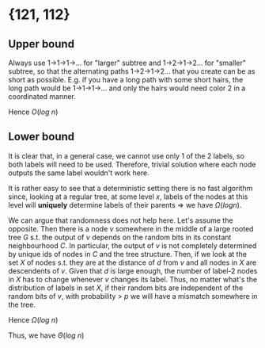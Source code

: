 
# {121, 112}

## Upper bound

Always use 1->1->1->… for "larger" subtree and 1->2->1->2… for "smaller" subtree, so that the alternating paths 1->2->1->2… that you create can be as short as possible.
E.g. if you have a long path with some short hairs, the long path would be 1->1->1->… and only the hairs would need color 2 in a coordinated manner.

Hence $O(log ~n)$

## Lower bound

It is clear that, in a general case, we cannot use only 1 of the 2 labels, so both labels will need to be used. Therefore, trivial solution where each node outputs the same label wouldn't work here.

It is rather easy to see that a deterministic setting there is no fast algorithm since, looking at a regular tree, at some level $x$, labels of the nodes at this level will **uniquely** determine labels of their parents => we have $\Omega (log n)$.

We can argue that randomness does not help here. Let's assume the opposite. Then there is a node $v$ somewhere in the middle of a large rooted tree $G$ s.t. the output of $v$ depends on the random bits in its constant neighbourhood $C$. In particular, the output of $v$ is not completely determined by unique ids of nodes in $C$ and the tree structure. Then, if we look at the set $X$ of nodes s.t. they are at the distance of $d$ from $v$ and all nodes in $X$ are descendents of $v$. Given that $d$ is large enough, the number of label-2 nodes in $X$ has to change whenever $v$ changes its label. Thus, no matter what's the distribution of labels in set $X$, if their random bits are independent of the random bits of $v$, with probability > $p$ we will have a mismatch somewhere in the tree.

Hence $\Omega(log ~n)$

Thus, we have $\Theta(log ~n)$
